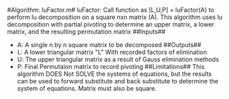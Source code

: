 #Algorithm: luFactor.m#
luFactor: Call function as [L,U,P] = luFactor(A) to perform lu decomposition on a square nxn matrix (A). This algorithm uses lu decomposition with partial pivoting to determine an upper matrix, a lower matrix, and the resulting permutation matrix
##Inputs##
* A: A single n by n square matrix to be decomposed
##Outputs## 
* L: A lower triangular matrix "L" With recorded factors of elimination
* U: The upper triangular matrix as a result of Gauss elimination methods
* P: Final Permutaion matrix to record pivoting
##Limitations##
This algorithm DOES Not SOLVE the systems of equations, but the results can be used to forward substitute and back substitute to determine the system of equations. Matrix must also be square.
